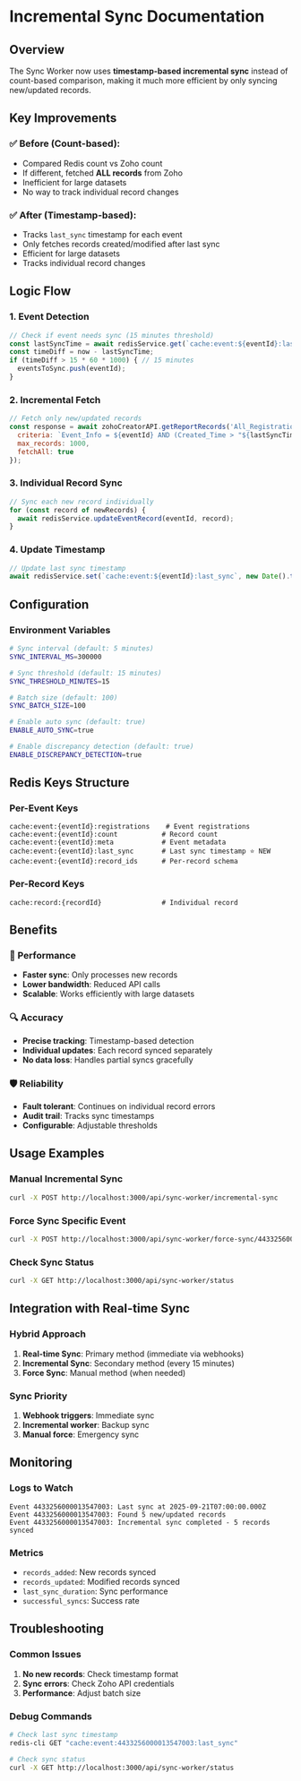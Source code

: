 # Incremental Sync Documentation

## Overview
The Sync Worker now uses **timestamp-based incremental sync** instead of count-based comparison, making it much more efficient by only syncing new/updated records.

## Key Improvements

### ✅ Before (Count-based):
- Compared Redis count vs Zoho count
- If different, fetched **ALL records** from Zoho
- Inefficient for large datasets
- No way to track individual record changes

### ✅ After (Timestamp-based):
- Tracks `last_sync` timestamp for each event
- Only fetches records created/modified after last sync
- Efficient for large datasets
- Tracks individual record changes

## Logic Flow

### 1. Event Detection
```javascript
// Check if event needs sync (15 minutes threshold)
const lastSyncTime = await redisService.get(`cache:event:${eventId}:last_sync`);
const timeDiff = now - lastSyncTime;
if (timeDiff > 15 * 60 * 1000) { // 15 minutes
  eventsToSync.push(eventId);
}
```

### 2. Incremental Fetch
```javascript
// Fetch only new/updated records
const response = await zohoCreatorAPI.getReportRecords('All_Registrations', {
  criteria: `Event_Info = ${eventId} AND (Created_Time > "${lastSyncTime}" OR Modified_Time > "${lastSyncTime}")`,
  max_records: 1000,
  fetchAll: true
});
```

### 3. Individual Record Sync
```javascript
// Sync each new record individually
for (const record of newRecords) {
  await redisService.updateEventRecord(eventId, record);
}
```

### 4. Update Timestamp
```javascript
// Update last sync timestamp
await redisService.set(`cache:event:${eventId}:last_sync`, new Date().toISOString(), -1);
```

## Configuration

### Environment Variables
```bash
# Sync interval (default: 5 minutes)
SYNC_INTERVAL_MS=300000

# Sync threshold (default: 15 minutes)
SYNC_THRESHOLD_MINUTES=15

# Batch size (default: 100)
SYNC_BATCH_SIZE=100

# Enable auto sync (default: true)
ENABLE_AUTO_SYNC=true

# Enable discrepancy detection (default: true)
ENABLE_DISCREPANCY_DETECTION=true
```

## Redis Keys Structure

### Per-Event Keys
```
cache:event:{eventId}:registrations    # Event registrations
cache:event:{eventId}:count           # Record count
cache:event:{eventId}:meta            # Event metadata
cache:event:{eventId}:last_sync       # Last sync timestamp ⭐ NEW
cache:event:{eventId}:record_ids      # Per-record schema
```

### Per-Record Keys
```
cache:record:{recordId}               # Individual record
```

## Benefits

### 🚀 Performance
- **Faster sync**: Only processes new records
- **Lower bandwidth**: Reduced API calls
- **Scalable**: Works efficiently with large datasets

### 🔍 Accuracy
- **Precise tracking**: Timestamp-based detection
- **Individual updates**: Each record synced separately
- **No data loss**: Handles partial syncs gracefully

### 🛡️ Reliability
- **Fault tolerant**: Continues on individual record errors
- **Audit trail**: Tracks sync timestamps
- **Configurable**: Adjustable thresholds

## Usage Examples

### Manual Incremental Sync
```bash
curl -X POST http://localhost:3000/api/sync-worker/incremental-sync
```

### Force Sync Specific Event
```bash
curl -X POST http://localhost:3000/api/sync-worker/force-sync/4433256000013547003
```

### Check Sync Status
```bash
curl -X GET http://localhost:3000/api/sync-worker/status
```

## Integration with Real-time Sync

### Hybrid Approach
1. **Real-time Sync**: Primary method (immediate via webhooks)
2. **Incremental Sync**: Secondary method (every 15 minutes)
3. **Force Sync**: Manual method (when needed)

### Sync Priority
1. **Webhook triggers**: Immediate sync
2. **Incremental worker**: Backup sync
3. **Manual force**: Emergency sync

## Monitoring

### Logs to Watch
```
Event 4433256000013547003: Last sync at 2025-09-21T07:00:00.000Z
Event 4433256000013547003: Found 5 new/updated records
Event 4433256000013547003: Incremental sync completed - 5 records synced
```

### Metrics
- `records_added`: New records synced
- `records_updated`: Modified records synced
- `last_sync_duration`: Sync performance
- `successful_syncs`: Success rate

## Troubleshooting

### Common Issues
1. **No new records**: Check timestamp format
2. **Sync errors**: Check Zoho API credentials
3. **Performance**: Adjust batch size

### Debug Commands
```bash
# Check last sync timestamp
redis-cli GET "cache:event:4433256000013547003:last_sync"

# Check sync status
curl -X GET http://localhost:3000/api/sync-worker/status
```
